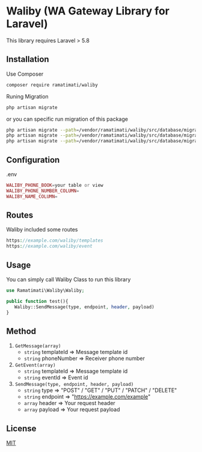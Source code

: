 # Waliby (WA Gateway Library for Laravel)

This library requires Laravel > 5.8

## Installation

Use Composer

```bash
composer require ramatimati/waliby
```

Runing Migration
```bash 
php artisan migrate
```
or you can specific run migration of this package
``` bash
php artisan migrate --path=/vendor/ramatimati/waliby/src/database/migrations/2024_08_17_105403_create_message_templates_table.php
php artisan migrate --path=/vendor/ramatimati/waliby/src/database/migrations/2024_08_17_105510_create_message_histories_table.php
php artisan migrate --path=/vendor/ramatimati/waliby/src/database/migrations/2024_08_17_105515_create_events_table.php
```

## Configuration
.env
```php
WALIBY_PHONE_BOOK=your table or view
WALIBY_PHONE_NUMBER_COLUMN=
WALIBY_NAME_COLUMN=
```

## Routes

Waliby included some routes

```php
https://example.com/waliby/templates
https://example.com/waliby/event

```

## Usage

You can simply call Waliby Class to run this library

```php
use Ramatimati\Waliby\Waliby;

public function test(){
   Waliby::SendMessage(type, endpoint, header, payload)
}
```

## Method
1. `GetMessage(array)`
   - `string` templateId => Message template id
   - `string` phoneNumber => Receiver phone number
2. `GetEvent(array)`
   - `string` templateId => Message template id
   - `string` eventId => Event id
3. `SendMessage(type, endpoint, header, payload)` 
   - `string` type => "POST" / "GET" / "PUT" / "PATCH" / "DELETE"
   - `string` endpoint => "https://example.com/example"
   - `array` header => Your request header
   - `array` payload => Your request payload 



## License

[MIT](https://choosealicense.com/licenses/mit/)


